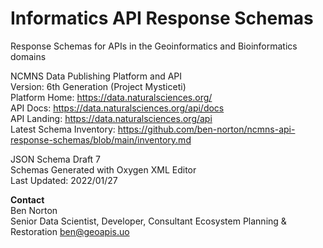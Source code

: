 # Informatics API Response Schemas
Response Schemas for APIs in the Geoinformatics and Bioinformatics domains


NCMNS Data Publishing Platform and API  
Version: 6th Generation (Project Mysticeti)  
Platform Home: https://data.naturalsciences.org/  
API Docs: https://data.naturalsciences.org/api/docs  
API Landing: https://data.naturalsciences.org/api  
Latest Schema Inventory: https://github.com/ben-norton/ncmns-api-response-schemas/blob/main/inventory.md

JSON Schema Draft 7  
Schemas Generated with Oxygen XML Editor  
Last Updated: 2022/01/27

**Contact**  
Ben Norton  
Senior Data Scientist, Developer, Consultant
Ecosystem Planning & Restoration 
ben@geoapis.uo
